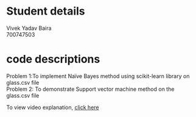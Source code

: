 # Student details
Vivek Yadav Baira
</br>
700747503

# code descriptions

Problem 1:To implement Naïve Bayes method using scikit-learn library on glass.csv file
<br/>
Problem 2: To demonstrate Support vector machine method on the glass.csv file


To view video explanation, [click here](https://drive.google.com/file/d/12d3V_IpCeYf3Aaj3FayKrI-5gGU9tWbB/view?usp=drivesdk)

